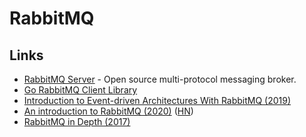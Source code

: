 # RabbitMQ

## Links

* [RabbitMQ Server](https://github.com/rabbitmq/rabbitmq-server) - Open source multi-protocol messaging broker.
* [Go RabbitMQ Client Library](https://github.com/streadway/amqp)
* [Introduction to Event-driven Architectures With RabbitMQ \(2019\)](https://blog.theodo.com/2019/08/event-driven-architectures-rabbitmq/)
* [An introduction to RabbitMQ \(2020\)](https://www.erlang-solutions.com/blog/an-introduction-to-rabbitmq-what-is-rabbitmq.html) \([HN](https://news.ycombinator.com/item?id=23258301)\)
* [RabbitMQ in Depth \(2017\)](https://www.manning.com/books/rabbitmq-in-depth)


